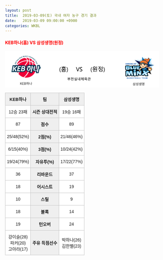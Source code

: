 ```yaml
---
layout: post
title:  2019-03-09(토) 국내 여자 농구 경기 결과
date:   2019-03-09 09:00:00 +0900
categories: WKBL
---
```


#### <span style="color:red"> KEB하나(홈) VS 삼성생명(원정) </span>
![KEB하나_삼성생명.png](../images/wkbl/match/KEB하나_삼성생명.png)

<style type="text/css">
.tg  {border-collapse:collapse;border-spacing:0;}
.tg td{font-family:Arial, sans-serif;font-size:14px;padding:10px 5px;border-style:solid;border-width:1px;overflow:hidden;word-break:normal;border-color:#c0c0c0;}
.tg th{font-family:Arial, sans-serif;font-size:14px;font-weight:normal;padding:10px 5px;border-style:solid;border-width:1px;overflow:hidden;word-break:normal;border-color:#c0c0c0;}
.tg .tg-dcpn{background-color:#ffffff;border-color:#c0c0c0;text-align:center;vertical-align:middle}
.tg .tg-txr3{background-color:#ffffff;border-color:#c0c0c0;text-align:center;vertical-align:middle}
.tg .tg-o8le{background-color:#efefef;border-color:#c0c0c0;text-align:center;vertical-align:middle}
.tg .tg-rr9t{font-weight:bold;background-color:#efefef;border-color:#c0c0c0;text-align:center;vertical-align:middle}
.tg .tg-wazi{background-color:#efefef;border-color:#c0c0c0;text-align:center;vertical-align:middle}
</style>

<table class="tg">
  <tr>
    <th class="tg-rr9t">KEB하나</th>
    <th class="tg-rr9t">팀</th>
    <th class="tg-rr9t">삼성생명</th>
  </tr>
  <tr>
    <td class="tg-dcpn">12승 23패</td>
    <td class="tg-rr9t">시즌 상대전적</td>
    <td class="tg-dcpn">19승 16패</td>
  </tr>
  <tr>
    <td class="tg-dcpn">87</td>
    <td class="tg-rr9t">점수</td>
    <td class="tg-dcpn">89</td>
  </tr>
  <tr>
    <td class="tg-dcpn">25/48(52%)</td>
    <td class="tg-rr9t">2점(%)</td>
    <td class="tg-dcpn">21/46(46%)</td>
  </tr>
  <tr>
    <td class="tg-dcpn">6/15(40%)</td>
    <td class="tg-rr9t">3점(%)</td>
    <td class="tg-dcpn">10/24(42%)</td>
  </tr>
  <tr>
    <td class="tg-dcpn">19/24(79%)</td>
    <td class="tg-rr9t">자유투(%)</td>
    <td class="tg-dcpn">17/22(77%)</td>
  </tr>
  <tr>
    <td class="tg-dcpn">36</td>
    <td class="tg-rr9t">리바운드</td>
    <td class="tg-dcpn">37</td>
  </tr>
  <tr>
    <td class="tg-dcpn">18</td>
    <td class="tg-rr9t">어시스트</td>
    <td class="tg-dcpn">19</td>
  </tr>
  <tr>
    <td class="tg-dcpn">10</td>
    <td class="tg-rr9t">스틸</td>
    <td class="tg-dcpn">9</td>
  </tr>
  <tr>
    <td class="tg-dcpn">18</td>
    <td class="tg-rr9t">블록</td>
    <td class="tg-dcpn">14</td>
  </tr>
  <tr>
    <td class="tg-dcpn">19</td>
    <td class="tg-rr9t">턴오버</td>
    <td class="tg-dcpn">24</td>
  </tr>
  <tr>
    <td class="tg-dcpn">강이슬(28)<br>파커(20)<br>고아라(17)</td>
    <td class="tg-rr9t">주유 득점선수</td>
    <td class="tg-dcpn">박하나(26)<br>김한별(23)</td>
  </tr>
</table>
